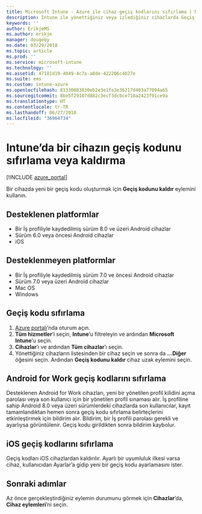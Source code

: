 ```yaml
---
title: Microsoft Intune - Azure ile cihaz geçiş kodlarını sıfırlama | Microsoft Docs
description: Intune ile yönettiğiniz veya izlediğiniz cihazlarda Geçiş kodunu kaldır eylemini kullanarak geçiş kodunu kaldırın veya sıfırlayın.
keywords: ''
author: ErikjeMS
ms.author: erikje
manager: dougeby
ms.date: 03/29/2018
ms.topic: article
ms.prod: ''
ms.service: microsoft-intune
ms.technology: ''
ms.assetid: 47181d19-4049-4c7a-a8de-422206c4027e
ms.suite: ems
ms.custom: intune-azure
ms.openlocfilehash: 81330083830eb2e3e1fe3e36217d403a77094a65
ms.sourcegitcommit: 8be5f29107d882c3ecf3dc0ce718a2423f91ce9a
ms.translationtype: HT
ms.contentlocale: tr-TR
ms.lasthandoff: 06/27/2018
ms.locfileid: "36964734"
---
```

# <a name="reset-or-remove-a-device-passcode-in-intune"></a>Intune’da bir cihazın geçiş kodunu sıfırlama veya kaldırma

[!INCLUDE [azure_portal](./includes/azure_portal.md)]

Bir cihazda yeni bir geçiş kodu oluşturmak için **Geçiş kodunu kaldır** eylemini kullanın.

## <a name="supported-platforms"></a>Desteklenen platformlar

- Bir İş profiliyle kaydedilmiş sürüm 8.0 ve üzeri Android cihazlar
- Sürüm 6.0 veya öncesi Android cihazlar
- iOS 
     
## <a name="unsupported-platforms"></a>Desteklenmeyen platformlar

- Bir İş profiliyle kaydedilmiş sürüm 7.0 ve öncesi Android cihazlar
- Sürüm 7.0 veya üzeri Android cihazlar
- Mac OS
- Windows

## <a name="reset-a-passcode"></a>Geçiş kodu sıfırlama

1. [Azure portalı](https://portal.azure.com)’nda oturum açın.
2. **Tüm hizmetler**’i seçin, **Intune**’u filtreleyin ve ardından **Microsoft Intune**’u seçin.
3. **Cihazlar**’ı ve ardından **Tüm cihazlar**’ı seçin.
4. Yönettiğiniz cihazların listesinden bir cihaz seçin ve sonra da **...Diğer** öğesini seçin. Ardından **Geçiş kodunu kaldır** cihaz uzak eylemini seçin.

## <a name="resetting-android-for-work-passcodes"></a>Android for Work geçiş kodlarını sıfırlama

Desteklenen Android for Work cihazları, yeni bir yönetilen profil kilidini açma parolası veya son kullanıcı için bir yönetilen profil sınaması alır. İş profiline sahip Android 8.0 veya üzeri sürümlerdeki cihazlarda son kullanıcılar, kayıt tamamlandıktan hemen sonra geçiş kodu sıfırlama belirteçlerini etkinleştirmek için bildirim alır. Bildirim, bir İş profili parolası gerekli ve ayarlıysa görüntülenir. Geçiş kodu girildikten sonra bildirim kaybolur.

## <a name="resetting-ios-passcodes"></a>iOS geçiş kodlarını sıfırlama

Geçiş kodları iOS cihazlardan kaldırılır. Ayarlı bir uyumluluk ilkesi varsa cihaz, kullanıcıdan Ayarlar’a gidip yeni bir geçiş kodu ayarlamasını ister. 

## <a name="next-steps"></a>Sonraki adımlar

Az önce gerçekleştirdiğiniz eylemin durumunu görmek için **Cihazlar**’da, **Cihaz eylemleri**’ni seçin.

